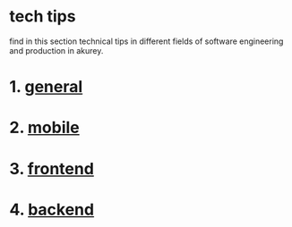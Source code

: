 # tech tips 

find in this section technical tips in different fields of software engineering and production in akurey. 


# 1. [general](https://github.com/akurey/aktech/tree/master/codebase/graphql) 

# 2. [mobile](https://github.com/akurey/aktech/tree/master/codebase/graphql) 

# 3. [frontend](https://github.com/akurey/aktech/tree/master/codebase/graphql) 

# 4. [backend](https://github.com/akurey/aktech/tree/master/codebase/graphql) 

